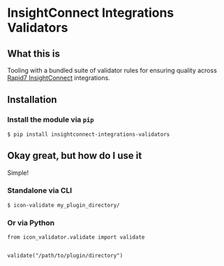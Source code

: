 # InsightConnect Integrations Validators

## What this is

Tooling with a bundled suite of validator rules for
ensuring quality across
[Rapid7 InsightConnect](https://www.rapid7.com/products/insightconnect/) integrations.

## Installation

### Install the module via `pip`

```
$ pip install insightconnect-integrations-validators
```

## Okay great, but how do I use it

Simple!

### Standalone via CLI

```
$ icon-validate my_plugin_directory/
```

### Or via Python

```
from icon_validator.validate import validate


validate("/path/to/plugin/directory")
```